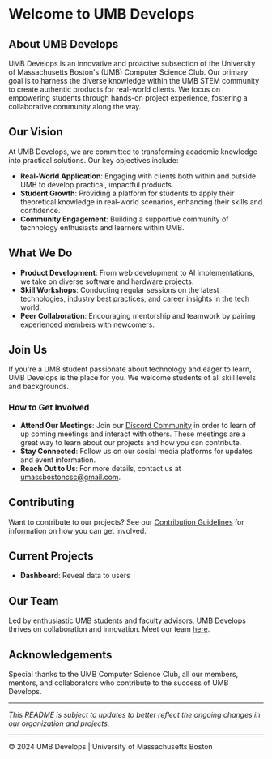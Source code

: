 # Welcome to UMB Develops

## About UMB Develops

UMB Develops is an innovative and proactive subsection of the University of Massachusetts Boston's (UMB) Computer Science Club. Our primary goal is to harness the diverse knowledge within the UMB STEM community to create authentic products for real-world clients. We focus on empowering students through hands-on project experience, fostering a collaborative community along the way.

## Our Vision

At UMB Develops, we are committed to transforming academic knowledge into practical solutions. Our key objectives include:

- **Real-World Application**: Engaging with clients both within and outside UMB to develop practical, impactful products.
- **Student Growth**: Providing a platform for students to apply their theoretical knowledge in real-world scenarios, enhancing their skills and confidence.
- **Community Engagement**: Building a supportive community of technology enthusiasts and learners within UMB.

## What We Do

- **Product Development**: From web development to AI implementations, we take on diverse software and hardware projects.
- **Skill Workshops**: Conducting regular sessions on the latest technologies, industry best practices, and career insights in the tech world.
- **Peer Collaboration**: Encouraging mentorship and teamwork by pairing experienced members with newcomers.

## Join Us

If you're a UMB student passionate about technology and eager to learn, UMB Develops is the place for you. We welcome students of all skill levels and backgrounds.

### How to Get Involved

- **Attend Our Meetings**: Join our [Discord Community](https://discord.gg/J4WMm2Dh8z) in order to learn of up coming meetings and interact with others. These meetings are a great way to learn about our projects and how you can contribute.
- **Stay Connected**: Follow us on our social media platforms for updates and event information.
- **Reach Out to Us**: For more details, contact us at umassbostoncsc@gmail.com.

## Contributing

Want to contribute to our projects? See our [Contribution Guidelines](CONTRIBUTION_GUIDLINES.md) for information on how you can get involved.

## Current Projects

- **Dashboard**: Reveal data to users

## Our Team

Led by enthusiastic UMB students and faculty advisors, UMB Develops thrives on collaboration and innovation. Meet our team [here](https://discord.gg/J4WMm2Dh8z).

## Acknowledgements

Special thanks to the UMB Computer Science Club, all our members, mentors, and collaborators who contribute to the success of UMB Develops.

---

*This README is subject to updates to better reflect the ongoing changes in our organization and projects.*

---

© 2024 UMB Develops | University of Massachusetts Boston
